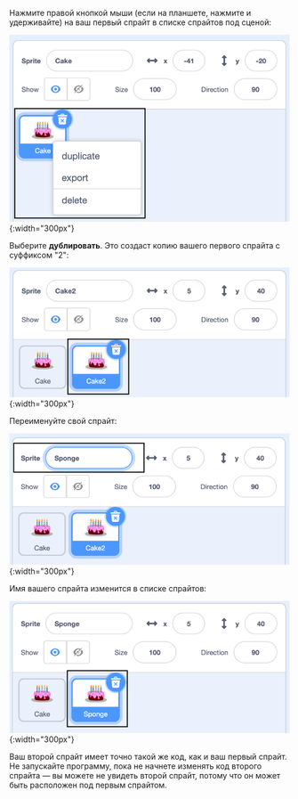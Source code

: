 Нажмите правой кнопкой мыши (если на планшете, нажмите и удерживайте) на ваш первый спрайт в списке спрайтов под сценой:

![Список спрайтов с выделенным первым спрайтом и всплывающим меню с параметрами "дублировать", "экспорт" и "удалить".](images/challenge1-right-click-sprite.png){:width="300px"}

Выберите **дублировать**. Это создаст копию вашего первого спрайта с суффиксом "2":

![Список спрайтов, показывающий первый спрайт и дубликат спрайта.](images/challenge1-duplicate-sprite.png){:width="300px"}

Переименуйте свой спрайт:

![Панель спрайтов с выделенным полем "Спрайт".](images/challenge1-rename-sprite.png){:width="300px"}

Имя вашего спрайта изменится в списке спрайтов:

![Список спрайтов, показывающий дубликат спрайта с новым именем.](images/challenge1-sprite-list.png){:width="300px"}

Ваш второй спрайт имеет точно такой же код, как и ваш первый спрайт. Не запускайте программу, пока не начнете изменять код второго спрайта — вы можете не увидеть второй спрайт, потому что он может быть расположен под первым спрайтом.
